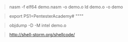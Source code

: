 > nasm -f elf64 demo.nasm -o demo.o
> ld demo.o -o demo

> export PS1=PentesterAcademy# """"

> objdump -D -M intel demo.o


> http://shell-storm.org/shellcode/
